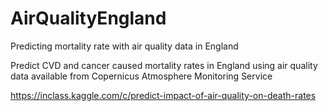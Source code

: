 # AirQualityEngland
Predicting mortality rate with air quality data in England

Predict CVD and cancer caused mortality rates in England using air quality data available from Copernicus Atmosphere Monitoring Service

https://inclass.kaggle.com/c/predict-impact-of-air-quality-on-death-rates

